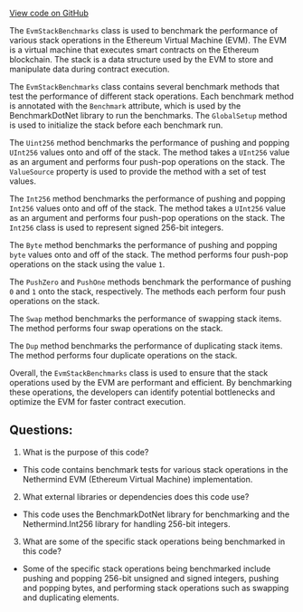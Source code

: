 [View code on GitHub](https://github.com/nethermindeth/nethermind/Nethermind.Evm.Benchmark/EvmStackBenchmarks.cs)

The `EvmStackBenchmarks` class is used to benchmark the performance of various stack operations in the Ethereum Virtual Machine (EVM). The EVM is a virtual machine that executes smart contracts on the Ethereum blockchain. The stack is a data structure used by the EVM to store and manipulate data during contract execution.

The `EvmStackBenchmarks` class contains several benchmark methods that test the performance of different stack operations. Each benchmark method is annotated with the `Benchmark` attribute, which is used by the BenchmarkDotNet library to run the benchmarks. The `GlobalSetup` method is used to initialize the stack before each benchmark run.

The `Uint256` method benchmarks the performance of pushing and popping `UInt256` values onto and off of the stack. The method takes a `UInt256` value as an argument and performs four push-pop operations on the stack. The `ValueSource` property is used to provide the method with a set of test values.

The `Int256` method benchmarks the performance of pushing and popping `Int256` values onto and off of the stack. The method takes a `UInt256` value as an argument and performs four push-pop operations on the stack. The `Int256` class is used to represent signed 256-bit integers.

The `Byte` method benchmarks the performance of pushing and popping `byte` values onto and off of the stack. The method performs four push-pop operations on the stack using the value `1`.

The `PushZero` and `PushOne` methods benchmark the performance of pushing `0` and `1` onto the stack, respectively. The methods each perform four push operations on the stack.

The `Swap` method benchmarks the performance of swapping stack items. The method performs four swap operations on the stack.

The `Dup` method benchmarks the performance of duplicating stack items. The method performs four duplicate operations on the stack.

Overall, the `EvmStackBenchmarks` class is used to ensure that the stack operations used by the EVM are performant and efficient. By benchmarking these operations, the developers can identify potential bottlenecks and optimize the EVM for faster contract execution.
## Questions: 
 1. What is the purpose of this code?
- This code contains benchmark tests for various stack operations in the Nethermind EVM (Ethereum Virtual Machine) implementation.

2. What external libraries or dependencies does this code use?
- This code uses the BenchmarkDotNet library for benchmarking and the Nethermind.Int256 library for handling 256-bit integers.

3. What are some of the specific stack operations being benchmarked in this code?
- Some of the specific stack operations being benchmarked include pushing and popping 256-bit unsigned and signed integers, pushing and popping bytes, and performing stack operations such as swapping and duplicating elements.